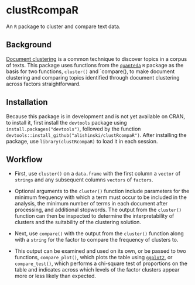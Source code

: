 # clustRcompaR

An `R` package to cluster and compare text data.

## Background 
[Document clustering](https://en.wikipedia.org/wiki/Document_clustering) is a common technique to discover topics in a corpus of texts. This package uses functions from the [`quanteda`](https://github.com/kbenoit/quanteda) `R` package as the basis for two functions, `cluster()` and `compare(), to make document clustering and comparing topics identified through document clustering across factors straightforward.

## Installation

Because this package is in development and is not yet available on CRAN, to install it, first install the `devtools` package using `install.packages("devtools")`, followed by the function `devtools::install_github("alishinski/clustRcompaR")`. After installing the package, use `library(clustRcompaR)` to load it in each session.

## Workflow

* First, use `cluster()` on a `data.frame` with the first column a `vector` of `strings` and any subsequent columns `vectors` of `factors`.
 
 * Optional arguments to the `cluster()` function include parameters for the minimum frequency with which a term must occur to be included in the analysis, the minimum number of terms in each document after processing, and additional stopwords. The output from the `cluster()` function can then be inspected to determine the interpretability of clusters and the suitability of the clustering solution.

* Next, use `compare()` with the output from the `cluster()` function along with a `string` for the factor to compare the frequency of clusters to. 
 
 * This output can be examined and used on its own, or be passed to two functions, `compare_plot()`, which plots the table using [`ggplot2`](https://github.com/hadley/ggplot2), or `compare_test()`, which performs a chi-square test of proportions on the table and indicates across which levels of the factor clusters appear more or less likely than expected.
